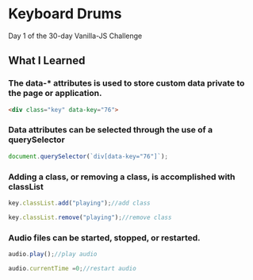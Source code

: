 # Keyboard Drums
Day 1 of the 30-day Vanilla-JS Challenge

## What I Learned
### The data-* attributes is used to store custom data private to the page or application.
```html
<div class="key" data-key="76">
```
### Data attributes can be selected through the use of a querySelector
```javascript
document.querySelector(`div[data-key="76"]`);
```
### Adding a class, or removing a class, is accomplished with classList
```javascript
key.classList.add("playing");//add class
```

```javascript
key.classList.remove("playing");//remove class
```
### Audio files can be started, stopped, or restarted.
```javascript
audio.play();//play audio
```

```javascript
audio.currentTime =0;//restart audio
```
